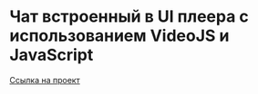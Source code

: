 # Чат встроенный в UI плеера с использованием VideoJS и JavaScript
[Ссылка на проект](https://dyingsenpai.github.io/chat/) 